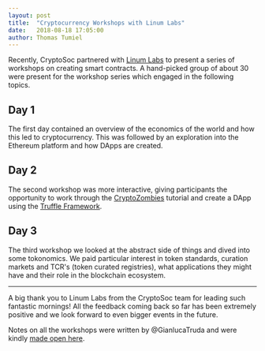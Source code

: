 ```yaml
---
layout: post
title:  "Cryptocurrency Workshops with Linum Labs"
date:   2018-08-18 17:05:00
author: Thomas Tumiel
---
```


Recently, CryptoSoc partnered with [Linum Labs](https://linumlabs.com/) to present a series of workshops on creating smart contracts. A hand-picked group of about 30 were present for the workshop series which engaged in the following topics.

## Day 1
The first day contained an overview of the economics of the world and how this led to cryptocurrency. This was followed by an exploration into the Ethereum platform and how DApps are created.


## Day 2
The second workshop was more interactive, giving participants the opportunity to work through the [CryptoZombies](https://cryptozombies.io/) tutorial and create a DApp using the [Truffle Framework](https://www.truffleframework.com).

## Day 3
The third workshop we looked at the abstract side of things and dived into some tokonomics. We paid particular interest in token standards, curation markets and TCR's (token curated registries), what applications they might have and their role in the blockchain ecosystem.

------

A big thank you to Linum Labs from the CryptoSoc team for leading such fantastic mornings! All the feedback coming back so far has been extremely positive and we look forward to even bigger events in the future.

Notes on all the workshops were written by @GianlucaTruda and were kindly [made open here](https://github.com/gianlucatruda/crypto-workshop).
